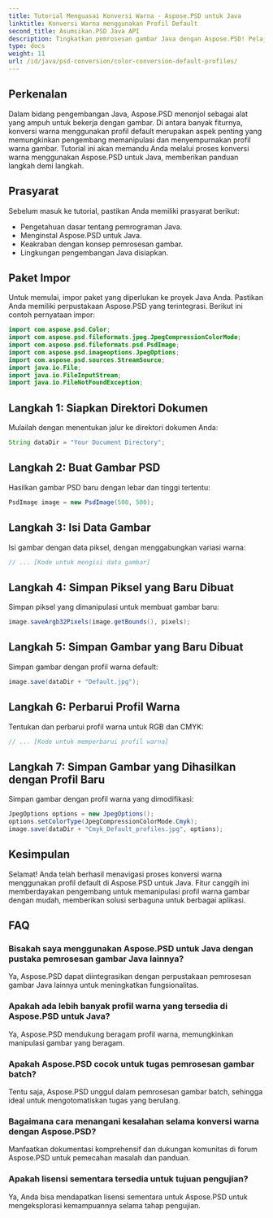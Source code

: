 ```yaml
---
title: Tutorial Menguasai Konversi Warna - Aspose.PSD untuk Java
linktitle: Konversi Warna menggunakan Profil Default
second_title: Asumsikan.PSD Java API
description: Tingkatkan pemrosesan gambar Java dengan Aspose.PSD! Pelajari konversi warna menggunakan profil default untuk gambar yang cerah dan disesuaikan. Jelajahi sekarang!
type: docs
weight: 11
url: /id/java/psd-conversion/color-conversion-default-profiles/
---
```

## Perkenalan
Dalam bidang pengembangan Java, Aspose.PSD menonjol sebagai alat yang ampuh untuk bekerja dengan gambar. Di antara banyak fiturnya, konversi warna menggunakan profil default merupakan aspek penting yang memungkinkan pengembang memanipulasi dan menyempurnakan profil warna gambar. Tutorial ini akan memandu Anda melalui proses konversi warna menggunakan Aspose.PSD untuk Java, memberikan panduan langkah demi langkah.
## Prasyarat
Sebelum masuk ke tutorial, pastikan Anda memiliki prasyarat berikut:
- Pengetahuan dasar tentang pemrograman Java.
- Menginstal Aspose.PSD untuk Java.
- Keakraban dengan konsep pemrosesan gambar.
- Lingkungan pengembangan Java disiapkan.
## Paket Impor
Untuk memulai, impor paket yang diperlukan ke proyek Java Anda. Pastikan Anda memiliki perpustakaan Aspose.PSD yang terintegrasi. Berikut ini contoh pernyataan impor:
```java
import com.aspose.psd.Color;
import com.aspose.psd.fileformats.jpeg.JpegCompressionColorMode;
import com.aspose.psd.fileformats.psd.PsdImage;
import com.aspose.psd.imageoptions.JpegOptions;
import com.aspose.psd.sources.StreamSource;
import java.io.File;
import java.io.FileInputStream;
import java.io.FileNotFoundException;
```
## Langkah 1: Siapkan Direktori Dokumen
Mulailah dengan menentukan jalur ke direktori dokumen Anda:
```java
String dataDir = "Your Document Directory";
```
## Langkah 2: Buat Gambar PSD
Hasilkan gambar PSD baru dengan lebar dan tinggi tertentu:
```java
PsdImage image = new PsdImage(500, 500);
```
## Langkah 3: Isi Data Gambar
Isi gambar dengan data piksel, dengan menggabungkan variasi warna:
```java
// ... [Kode untuk mengisi data gambar]
```
## Langkah 4: Simpan Piksel yang Baru Dibuat
Simpan piksel yang dimanipulasi untuk membuat gambar baru:
```java
image.saveArgb32Pixels(image.getBounds(), pixels);
```
## Langkah 5: Simpan Gambar yang Baru Dibuat
Simpan gambar dengan profil warna default:
```java
image.save(dataDir + "Default.jpg");
```
## Langkah 6: Perbarui Profil Warna
Tentukan dan perbarui profil warna untuk RGB dan CMYK:
```java
// ... [Kode untuk memperbarui profil warna]
```
## Langkah 7: Simpan Gambar yang Dihasilkan dengan Profil Baru
Simpan gambar dengan profil warna yang dimodifikasi:
```java
JpegOptions options = new JpegOptions();
options.setColorType(JpegCompressionColorMode.Cmyk);
image.save(dataDir + "Cmyk_Default_profiles.jpg", options);
```
## Kesimpulan
Selamat! Anda telah berhasil menavigasi proses konversi warna menggunakan profil default di Aspose.PSD untuk Java. Fitur canggih ini memberdayakan pengembang untuk memanipulasi profil warna gambar dengan mudah, memberikan solusi serbaguna untuk berbagai aplikasi.
## FAQ
### Bisakah saya menggunakan Aspose.PSD untuk Java dengan pustaka pemrosesan gambar Java lainnya?
Ya, Aspose.PSD dapat diintegrasikan dengan perpustakaan pemrosesan gambar Java lainnya untuk meningkatkan fungsionalitas.
### Apakah ada lebih banyak profil warna yang tersedia di Aspose.PSD untuk Java?
Ya, Aspose.PSD mendukung beragam profil warna, memungkinkan manipulasi gambar yang beragam.
### Apakah Aspose.PSD cocok untuk tugas pemrosesan gambar batch?
Tentu saja, Aspose.PSD unggul dalam pemrosesan gambar batch, sehingga ideal untuk mengotomatiskan tugas yang berulang.
### Bagaimana cara menangani kesalahan selama konversi warna dengan Aspose.PSD?
Manfaatkan dokumentasi komprehensif dan dukungan komunitas di forum Aspose.PSD untuk pemecahan masalah dan panduan.
### Apakah lisensi sementara tersedia untuk tujuan pengujian?
Ya, Anda bisa mendapatkan lisensi sementara untuk Aspose.PSD untuk mengeksplorasi kemampuannya selama tahap pengujian.